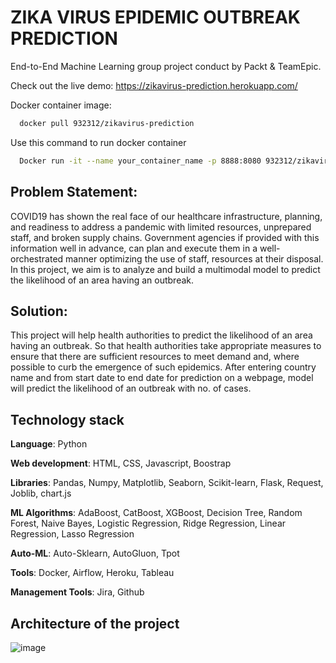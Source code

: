 # ZIKA VIRUS EPIDEMIC OUTBREAK PREDICTION
End-to-End Machine Learning group project conduct by Packt &amp; TeamEpic.


Check out the live demo: https://zikavirus-prediction.herokuapp.com/

Docker container image: 

```bash
  docker pull 932312/zikavirus-prediction
```

Use this command to run docker container

```bash
  Docker run -it --name your_container_name -p 8888:8080 932312/zikavirus-prediction:latest
```



## Problem Statement:
COVID19 has shown the real face of our healthcare infrastructure, planning, and readiness to address a pandemic with limited resources, unprepared staff, and broken supply chains. Government agencies if provided with this information well in advance, can plan and execute them in a well-orchestrated manner optimizing the use of staff, resources at their disposal. In this project, we aim is to analyze and build a multimodal model to predict the likelihood of an area having an outbreak.

## Solution:
This project will help health authorities to predict the likelihood of an area having an outbreak. So that health authorities take appropriate measures to ensure that there are sufficient resources to meet demand and, where possible to curb the emergence of such epidemics. After entering country name and from start date to end date for prediction on a webpage, model will predict the likelihood of an outbreak with no. of cases.


## Technology stack
**Language**: Python

**Web development**: HTML, CSS, Javascript, Boostrap

**Libraries**: Pandas, Numpy, Matplotlib, Seaborn, Scikit-learn, Flask, Request, Joblib, chart.js

**ML Algorithms**: AdaBoost, CatBoost, XGBoost, Decision Tree, Random Forest, Naive Bayes, Logistic Regression, Ridge Regression, Linear Regression, Lasso Regression

**Auto-ML**: Auto-Sklearn, AutoGluon, Tpot

**Tools**: Docker, Airflow, Heroku, Tableau

**Management Tools**: Jira, Github


## Architecture of the project
![image](https://user-images.githubusercontent.com/66164268/135323580-289f7b8f-72de-449d-ab6b-add562db8382.png)

